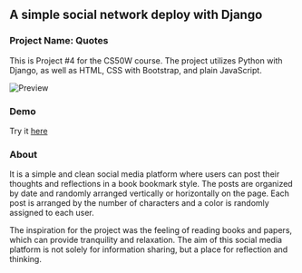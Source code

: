 ## A simple social network deploy with Django

### Project Name: Quotes
This is Project #4 for the CS50W course. The project utilizes Python with Django, as well as HTML, CSS with Bootstrap, and plain JavaScript.

![Preview](http://matiasnm.github.io/network/README.png)

### Demo
Try it [here](http://matiasnm.pythonanywhere.com/)

### About
It is a simple and clean social media platform where users can post their thoughts and reflections in a book bookmark style. The posts are organized by date and randomly arranged vertically or horizontally on the page. Each post is arranged by the number of characters and a color is randomly assigned to each user.

The inspiration for the project was the feeling of reading books and papers, which can provide tranquility and relaxation. The aim of this social media platform is not solely for information sharing, but a place for reflection and thinking.
